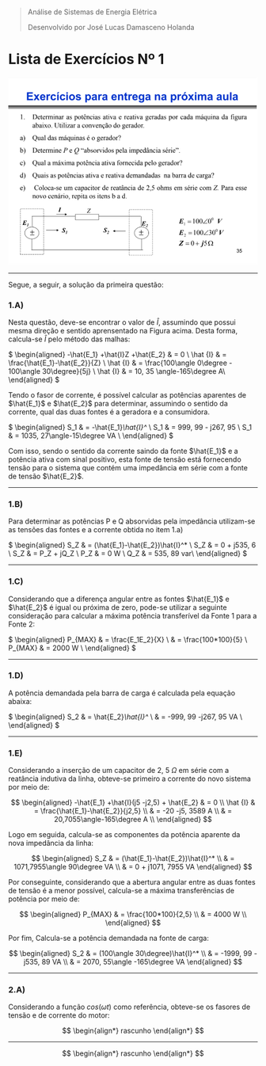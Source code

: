 #
>Análise de Sistemas de Energia Elétrica
>
>Desenvolvido por José Lucas Damasceno Holanda
#

<h1>Lista de Exercícios Nº 1</h1>



![Questão 01](Fig01.PNG "Questão 01")

----

Segue, a seguir, a solução da primeira questão: 


<h3>1.A)</h3>

Nesta questão, deve-se encontrar o valor de $\hat{I}$, assumindo que possui mesma direção e sentido aprensentado na Figura acima. Desta forma, calcula-se $\hat{I}$ pelo método das malhas: 


$
\begin{aligned}
-\hat{E_1} +\hat{I}Z +\hat{E_2}  & = 0 \\
\hat {I} &                         = \frac{\hat{E_1}-\hat{E_2}}{Z} \\
\hat {I} &                         = \frac{100\angle 0\degree - 100\angle 30\degree}{5j} \\
\hat {I} &                         = 10, 35 \angle-165\degree  A\\
\end{aligned}
$


Tendo o fasor de corrente, é possível calcular as potências aparentes de $\hat{E_1}$ e $\hat{E_2}$ para determinar, assumindo o sentido da corrente, qual das duas fontes é a geradora e a consumidora.


$
\begin{aligned}
S_1 & = -\hat{E_1}*\hat{I}^* \\
S_1 & = 999,  99 - j267, 95 \\
S_1 & = 1035, 27\angle-15\degree  VA \\
\end{aligned}
$

Com isso, sendo o sentido da corrente saindo da fonte $\hat{E_1}$ e a potência ativa com sinal positivo, esta fonte de tensão está fornecendo tensão para o sistema que contém uma impedância em série com a fonte de tensão $\hat{E_2}$.

----
<h3>1.B)</h3>

Para determinar as potências P e Q absorvidas pela impedância utilizam-se as tensões das fontes e a corrente obtida no item 1.a)

$
\begin{aligned}
S_Z & = (\hat{E_1}-\hat{E_2})\hat{I}^* \\
S_Z & = 0 + j535, 6 \\
S_Z & = P_Z + jQ_Z \\
P_Z & = 0 W \\
Q_Z & = 535,      89 var\\
\end{aligned}
$


----
<h3>1.C)</h3>

Considerando que a diferença angular entre as fontes $\hat{E_1}$ e $\hat{E_2}$ é igual ou próxima de zero, pode-se utilizar a seguinte consideração para calcular a máxima potência transferível da Fonte 1 para a Fonte 2: 

$
\begin{aligned}
P_{MAX} & = \frac{E_1E_2}{X} \\
        & = \frac{100*100}{5} \\
P_{MAX} & = 2000 W \\
\end{aligned}
$

----
<h3>1.D)</h3>

A potência demandada pela barra de carga é calculada pela equação abaixa: 

$
\begin{aligned}
S_2 & = \hat{E_2}*\hat{I}^* \\
    & = -999, 99 -j267, 95 VA \\
\end{aligned}
$

----
<h3>1.E)</h3>

Considerando a inserção de um capacitor de 2, 5 $\Omega$ em série com a reatância indutiva da linha, obteve-se primeiro a corrente do novo sistema por meio de: 

$$
\begin{aligned}
-\hat{E_1} +\hat{I}(j5 -j2,5) + \hat{E_2} & = 0 \\
 \hat {I} & = \frac{\hat{E_1}-\hat{E_2}}{j2,5} \\
          & = -20 -j5, 3589 A \\
          & = 20,7055\angle-165\degree A \\
\end{aligned}
$$

Logo em seguida, calcula-se as componentes da potência aparente da nova impedância da linha: 

$$
\begin{aligned}
S_Z & = (\hat{E_1}-\hat{E_2})\hat{I}^* \\
    & = 1071,7955\angle 90\degree VA \\
    & = 0 + j1071, 7955 VA
\end{aligned}
$$

Por conseguinte, considerando que a abertura angular entre as duas fontes de tensão é a menor possível, calcula-se a máxima transferências de potência por meio de: 

$$
\begin{aligned}
P_{MAX} & = \frac{100*100}{2,5} \\
        & = 4000 W \\
\end{aligned}
$$

Por fim, Calcula-se a potência demandada na fonte de carga: 

$$
\begin{aligned}
S_2 & = (100\angle 30\degree)\hat{I}^* \\
    & = -1999, 99 - j535, 89 VA \\
    & = 2070,  55\angle -165\degree VA
\end{aligned}
$$

----
<h3>2.A)</h3>

Considerando a função $cos(\omega t)$ como referência, obteve-se os fasores de tensão e de corrente do motor:

$$
\begin{align*}
rascunho
\end{align*}
$$



----
$$
\begin{align*}
rascunho
\end{align*}
$$

